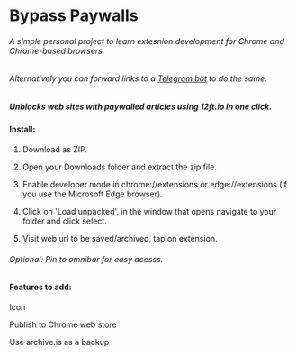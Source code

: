 # Bypass Paywalls

###### _A simple personal project to learn extesnion development for Chrome and Chrome-based browsers._

###### _Alternatively you can forward links to a [Telegram bot](https://github.com/Grahtni/Bypass-Paywalls-Telegram-Bot/) to do the same._

##### Unblocks web sites with paywalled articles using 12ft.io in one click.

#### Install:

1. Download as ZIP.

2. Open your Downloads folder and extract the zip file.

3. Enable developer mode in chrome://extensions or edge://extensions (if you use the Microsoft Edge browser).

4. Click on 'Load unpacked', in the window that opens navigate to your folder and click select.

5. Visit web url to be saved/archived, tap on extension.

###### *Optional: Pin to omnibar for easy acesss.*

#### Features to add:

Icon

Publish to Chrome web store

Use archive.is as a backup
